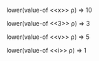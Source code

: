 lower(value-of &lt;&lt;x&gt;&gt; ρ) => 10

lower(value-of &lt;&lt;3&gt;&gt; ρ) => 3

lower(value-of &lt;&lt;v&gt;&gt; ρ) => 5

lower(value-of &lt;&lt;i&gt;&gt; ρ) => 1
